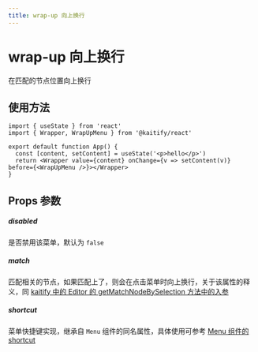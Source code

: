 ```yaml
---
title: wrap-up 向上换行
---
```


# wrap-up 向上换行

在匹配的节点位置向上换行

## 使用方法

```tsx
import { useState } from 'react'
import { Wrapper, WrapUpMenu } from '@kaitify/react'

export default function App() {
  const [content, setContent] = useState('<p>hello</p>')
  return <Wrapper value={content} onChange={v => setContent(v)} before={<WrapUpMenu />}></Wrapper>
}
```

## Props 参数

##### disabled <Badge type="danger" text="boolean" />

是否禁用该菜单，默认为 `false`

##### match <Badge type="danger" text="KNodeMatchOptionType" />

匹配相关的节点，如果匹配上了，则会在点击菜单时向上换行，关于该属性的释义，同 [kaitify 中的 Editor 的 getMatchNodeBySelection 方法中的入参](https://www.so-better.cn/docs/kaitify-core/apis/editor-function#getmatchnodebyselection)

##### shortcut <Badge type="danger" text="(e: KeyboardEvent) => boolean" />

菜单快捷键实现，继承自 `Menu` 组件的同名属性，具体使用可参考 [Menu 组件的 shortcut](/guide/menu#shortcut)

